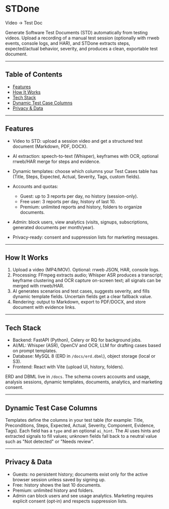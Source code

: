 # STDone

Video → Test Doc

Generate Software Test Documents (STD) automatically from testing videos. Upload a recording of a manual test session (optionally with rrweb events, console logs, and HAR), and STDone extracts steps, expected/actual behavior, severity, and produces a clean, exportable test document.

---

## Table of Contents

* [Features](#features)
* [How It Works](#how-it-works)
* [Tech Stack](#tech-stack)
* [Dynamic Test Case Columns](#dynamic-test-case-columns)
* [Privacy & Data](#privacy--data)

---

## Features

* Video to STD: upload a session video and get a structured test document (Markdown, PDF, DOCX).
* AI extraction: speech-to-text (Whisper), keyframes with OCR, optional rrweb/HAR merge for steps and evidence.
* Dynamic templates: choose which columns your Test Cases table has (Title, Steps, Expected, Actual, Severity, Tags, custom fields).
* Accounts and quotas:

  * Guest: up to 3 reports per day, no history (session-only).
  * Free user: 3 reports per day, history of last 10.
  * Premium: unlimited reports and history, folders to organize documents.
* Admin: block users, view analytics (visits, signups, subscriptions, generated documents per month/year).
* Privacy-ready: consent and suppression lists for marketing messages.

---

## How It Works

1. Upload a video (MP4/MOV). Optional: rrweb JSON, HAR, console logs.
2. Processing: FFmpeg extracts audio; Whisper ASR produces a transcript; keyframe clustering and OCR capture on-screen text; all signals can be merged with rrweb/HAR.
3. AI generates scenarios and test cases, suggests severity, and fills dynamic template fields. Uncertain fields get a clear fallback value.
4. Rendering: output to Markdown, export to PDF/DOCX, and store document with evidence links.

---

## Tech Stack

* Backend: FastAPI (Python), Celery or RQ for background jobs.
* AI/ML: Whisper (ASR), OpenCV and OCR, LLM for drafting cases based on prompt templates.
* Database: MySQL 8 (ERD in `/docs/erd.dbml`), object storage (local or S3).
* Frontend: React with Vite (upload UI, history, folders).

ERD and DBML live in `/docs`. The schema covers accounts and usage, analysis sessions, dynamic templates, documents, analytics, and marketing consent.

---

## Dynamic Test Case Columns

Templates define the columns in your test table (for example: Title, Preconditions, Steps, Expected, Actual, Severity, Component, Evidence, Tags). Each field has a `type` and an optional `ai_hint`. The AI uses hints and extracted signals to fill values; unknown fields fall back to a neutral value such as "Not detected" or "Needs review".

---

## Privacy & Data

* Guests: no persistent history; documents exist only for the active browser session unless saved by signing up.
* Free: history shows the last 10 documents.
* Premium: unlimited history and folders.
* Admin can block users and see usage analytics. Marketing requires explicit consent (opt‑in) and respects suppression lists.


